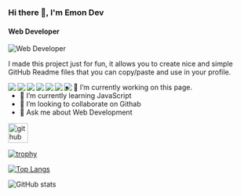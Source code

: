 ### Hi there 👋, I'm Emon Dev
#### Web Developer
![Web Developer](https://arturssmirnovs.github.io/github-profile-readme-generator/images/banner.png)

I made this project just for fun, it allows you to create nice and simple GitHub Readme files that you can copy/paste and use in your profile.

<img align="left" src="https://img.shields.io/badge/node.js-%2343853D.svg?style=for-the-badge&logo=node-dot-js&logoColor=white"/>
<img align="left" src="https://img.shields.io/badge/javascript-%23323330.svg?style=for-the-badge&logo=javascript&logoColor=%23F7DF1E"/>
<img align="left" src="https://img.shields.io/badge/react-%2320232a.svg?style=for-the-badge&logo=react&logoColor=%2361DAFB"/>
<img align="left" src ="https://img.shields.io/badge/MongoDB-%234ea94b.svg?style=for-the-badge&logo=mongodb&logoColor=white"/>
<img align="left" src="https://img.shields.io/badge/tailwindcss-%2338B2AC.svg?style=for-the-badge&logo=tailwind-css&logoColor=white"/>
<img align="left" src="https://img.shields.io/badge/css3-%231572B6.svg?style=for-the-badge&logo=css3&logoColor=white"/>
<img align="left" src="https://img.shields.io/badge/html5-%23E34F26.svg?style=for-the-badge&logo=html5&logoColor=white"/>



- 🔭 I’m currently working on this page. 
- 🌱 I’m currently learning JavaScript 
- 👯 I’m looking to collaborate on Githab 
- 💬 Ask me about Web Development 


[<img src='https://cdn.jsdelivr.net/npm/simple-icons@3.0.1/icons/github.svg' alt='github' height='40'>](https://github.com/EmonDev180)  

[![trophy](https://github-profile-trophy.vercel.app/?username=EmonDev180)](https://github.com/ryo-ma/github-profile-trophy)

[![Top Langs](https://github-readme-stats.vercel.app/api/top-langs/?username=EmonDev180)](https://github.com/anuraghazra/github-readme-stats)

![GitHub stats](https://github-readme-stats.vercel.app/api?username=EmonDev180&show_icons=true)  

